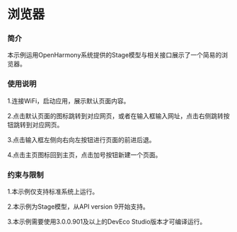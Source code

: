 # 浏览器

### 简介

本示例运用OpenHarmony系统提供的Stage模型与相关接口展示了一个简易的浏览器。 

### 使用说明

1.连接WiFi，启动应用，展示默认页面内容。

2.点击默认页面的图标跳转到对应网页，或者在输入框输入网址，点击右侧跳转按钮跳转到对应网页。

3.点击输入框左侧向右向左按钮进行页面的前进后退。

4.点击主页图标回到主页，点击加号按钮新建一个页面。

###  约束与限制

1.本示例仅支持标准系统上运行。

2.本示例为Stage模型，从API version 9开始支持。

3.本示例需要使用3.0.0.901及以上的DevEco Studio版本才可编译运行。
